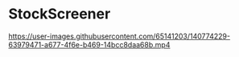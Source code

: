 # StockScreener

https://user-images.githubusercontent.com/65141203/140774229-63979471-a677-4f6e-b469-14bcc8daa68b.mp4

